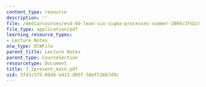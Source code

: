 ```yaml
---
content_type: resource
description: ''
file: /media/courses/esd-60-lean-six-sigma-processes-summer-2004/3f41c57508d4e413d85f58ef51667d9c_7_2prevent_main.pdf
file_type: application/pdf
learning_resource_types:
- Lecture Notes
ocw_type: OCWFile
parent_title: Lecture Notes
parent_type: CourseSection
resourcetype: Document
title: 7_2prevent_main.pdf
uid: 3f41c575-08d4-e413-d85f-58ef51667d9c
---
```

